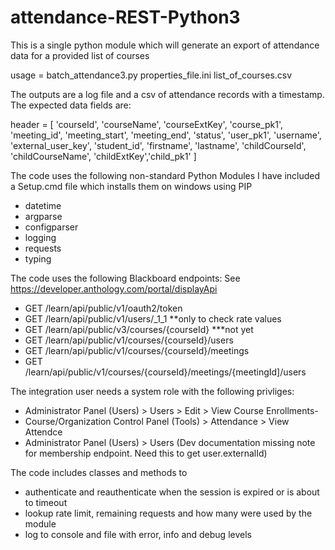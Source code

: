 # attendance-REST-Python3
This is a single python module which will generate an export of attendance data for a provided list of courses

usage = batch_attendance3.py properties_file.ini list_of_courses.csv

The outputs are a log file and a csv of attendance records with a timestamp.
The expected data fields are:

header = [
    'courseId', 'courseName', 'courseExtKey', 'course_pk1',
    'meeting_id', 'meeting_start', 'meeting_end', 'status',
    'user_pk1', 'username', 'external_user_key', 'student_id', 'firstname', 'lastname',
    'childCourseId', 'childCourseName', 'childExtKey','child_pk1'
]

The code uses the following non-standard Python Modules
I have included a Setup.cmd file which installs them on windows using PIP
- datetime
- argparse
- configparser
- logging
- requests
- typing

The code uses the following Blackboard endpoints:
See https://developer.anthology.com/portal/displayApi 
- GET /learn/api/public/v1/oauth2/token
- GET /learn/api/public/v1/users/_1_1 **only to check rate values
- GET /learn/api/public/v3/courses/{courseId}  ***not yet
- GET /learn/api/public/v1/courses/{courseId}/users
- GET /learn/api/public/v1/courses/{courseId}/meetings
- GET /learn/api/public/v1/courses/{courseId}/meetings/{meetingId]/users

The integration user needs a system role with the following privliges:

- Administrator Panel (Users) > Users > Edit > View Course Enrollments- 
- Course/Organization Control Panel (Tools) > Attendance > View Attendce
- Administrator Panel (Users) > Users
  (Dev documentation missing note for membership endpoint. Need this to get user.externalId)

The code includes classes and methods to

- authenticate and reauthenticate when the session is expired or is about to timeout
- lookup rate limit, remaining requests and how many were used by the module
- log to console and file with error, info and debug levels
